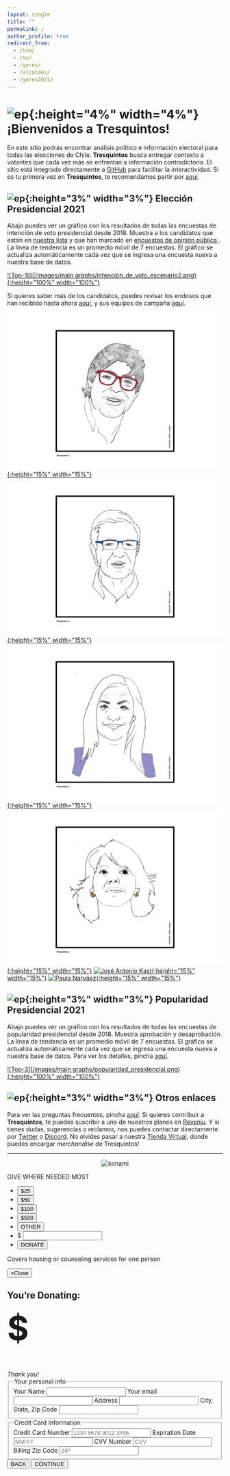 ```yaml
---
layout: single
title: ""
permalink: /
author_profile: true
redirect_from:
  - /tsm/
  - /sx/
  - /gores/
  - /alcaldes/
  - /gores2021/
---
```


# ![ep](/images/pc.png){:height="4%" width="4%"} ¡Bienvenidos a Tresquintos!

En este sitio podrás encontrar análisis político e información electoral para todas las elecciones de Chile. **Tresquintos** busca entregar contexto a votantes que cada vez más se enfrentan a información contradictoria. El sitio está integrado directamente a [GitHub](https://github.com/) para facilitar la interactividad. Si es tu primera vez en **Tresquintos**, te recomendamos partir por [aquí](https://tresquintos.cl/faq/).


## ![ep](/images/pc.png){:height="3%" width="3%"} Elección Presidencial 2021

Abajo puedes ver un gráfico con los resultados de todas las encuestas de intención de voto presidencial desde 2018. Muestra a los candidatos que están en [nuestra lista](https://tresquintos.cl/encuestas/#candidatos) y que han marcado en [encuestas de opinión pública ](https://tresquintos.cl/encuestas/). La línea de tendencia es un promedio móvil de 7 encuestas. El gráfico se actualiza automáticamente cada vez que se ingresa una encuesta nueva a nuestra base de datos.

[![Top-10](/images/main graphs/intención_de_voto_escenario2.png){:height="100%" width="100%"}](https://tresquintos.cl/presidencial2021/)

Si quieres saber más de los candidatos, puedes revisar los endosos que han recibido hasta ahora [aquí](https://tresquintos.cl/presidencial2021/#candidatos), y sus equipos de campaña [aquí](https://tresquintos.cl/presidencial2021/#equipos).


[![Daniel Jadue](/images/tsm/card_2021_Daniel%20Jadue_c.png){:height="15%" width="15%"}](https://twitter.com/tresquintos/status/1407503168724869121)
[![Joaquín Lavín](/images/tsm/card_2021_Joaquín%20Lavín_c.png){:height="15%" width="15%"}](https://twitter.com/tresquintos/status/1407143257289760770)
[![Pamela Jiles](/images/tsm/card_2021_Pamela%20Jiles_c.png){:height="15%" width="15%"}](https://twitter.com/tresquintos/status/1387115480486400002)
[![Yasna Provoste](/images/tsm/card_2021_Yasna%20Provoste_c.png){:height="15%" width="15%"}](https://twitter.com/tresquintos/status/1394788831723933701)
[![José Antonio Kast](/images/tsm/card_2021_José%20Antonio%20Kast_c.png){:height="15%" width="15%"}](https://twitter.com/tresquintos/status/1406994977922691074)
[![Paula Narváez](/images/tsm/card_2021_Paula%20Narváez_c.png){:height="15%" width="15%"}](https://twitter.com/tresquintos/status/1343728950892228609)


## ![ep](/images/pc.png){:height="3%" width="3%"} Popularidad Presidencial 2021

Abajo puedes ver un gráfico con los resultados de todas las encuestas de popularidad presidencial desde 2018. Muestra aprobación y desaprobación. La línea de tendencia es un promedio móvil de 7 encuestas. El gráfico se actualiza automáticamente cada vez que se ingresa una encuesta nueva a nuestra base de datos. Para ver los detalles, pincha [aquí](https://tresquintos.cl/popularidad/).

[![Top-3](/images/main graphs/popularidad_presidencial.png){:height="100%" width="100%"}](https://tresquintos.cl/popularidad/)


## ![ep](/images/pc.png){:height="3%" width="3%"} Otros enlaces

Para ver las preguntas frecuentes, pincha [aquí](https://tresquintos.cl/faq/). Si quieres contribuir a **Tresquintos**, te puedes suscribir a uno de nuestros planes en [Reveniu](https://tresquintos.cl/donaciones). Y si tienes dudas, sugerencias o reclamos, nos puedes contactar directamente por [Twitter](https://www.twitter.com/tresquintos) o [Discord](https://discord.gg/qPDkg67). No olvides pasar a nuestra [Tienda Virtual](https://tresquintos.cl/merch), donde puedes encargar *merchandise* de Tresquintos!



---

<!-- NES -->
<style>
.aligncenter {
    text-align: center;
}
</style>
<p class="aligncenter">
    <img src="/images/nes.png" width="30" height="30" alt="konami" />
</p>
<script src="/js/topsecret.js"></script>

<script src="/js/cyberdelia.js"></script>

<script type="text/javascript"> var msTag = {"site":"tnw","page":"home","cyberdelia_page_type":"home","data":{"sponsorName":false,"isSponsoredCategory":false}}</script>

<script src="https://cdn0.tnwcdn.com/wp-content/themes/cyberdelia/assets/js/app.min.js?v=1585558461" type="text/javascript" async=""></script>


<!-- Popup -->
<div class="container theme-background-white main-body">
     <div class="col-md-12">
       <div class="row donate-bar">  
         <div class="col-md-4 theme-blue">
           GIVE WHERE NEEDED MOST
         </div>
         <div class="col-md-8">
           <ul class="nav navbar-nav navbar-left donate-buttons" id="donate-buttons">
             <li><a href="#">
               <button class="btn-blue active" data-dollars='25' data-impact="Covers housing or counseling services for one person">
                 $25
               </button>
             </a></li>
             <li><a href="#">
               <button class="btn-blue" data-dollars='50' data-impact="Covers housing or counseling services for two people">
                 $50
               </button>
             </a></li>
             <li><a href="#">
               <button class="btn-blue" data-dollars='100' data-impact="Covers housing or counseling services for four people">
                 $100
               </button>
             </a></li>
             <li><a href="#">
               <button class="btn-blue" data-dollars='500' data-impact="Covers housing or counseling services for twenty people">
                 $500
               </button>
             </a></li>
             <li id="other"><a href="#">
               <button class="btn-blue-other" data-dollars='other' data-impact="Thank you!">
                 OTHER
               </button>
             </a></li>
             <li id="other-input">
               <span>$</span>
              <input data-impact="That’s great. Thank you!">
             </li>
             <li><a href="#">
               <button class="btn-green" data-toggle="modal" data-target="#myModal">
                 DONATE
               </button>
             </a></li>
             <li style="display: none;"><a href="#">
               LEARN MORE<i class="fa fa-chevron-right margin-left"></i>
             </a></li>
           </ul>
           <p class="impact">
             Covers housing or counseling services for one person
           </p>
           <!-- Modal -->
           <div class="modal fade" id="myModal" tabindex="-1" role="dialog" aria-labelledby="myModalLabel" aria-hidden="true">
             <div class="modal-dialog">
               <div class="modal-content">
                 <div class="modal-header well text-center theme-background-blue">
                   <button type="button" class="close" data-dismiss="modal"><span aria-hidden="true">&times;</span><span class="sr-only">Close</span></button>
                   <h2>You’re Donating:</h2>
                   <h1 style="font-size: 5.5em; margin-top: 0;">$<span id="price"></span></h1>
                   <em>Thank you!</em>
                 </div>
                 <div class="modal-body">
                   <div class="row">  
                     <section class="col-md-12">
                       <form>
                         <fieldset class="col-md-6">
                           <legend>
                             Your personal info
                           </legend>
                           <label>Your Name</label>
                           <input type="string" class="form-control">
                           <label>Your email</label>
                           <input type="email" class="form-control">
                           <label>Address</label>
                           <input type="email" class="form-control">
                           <label>City, State, Zip Code</label>
                           <input type="email" class="form-control">
                         </fieldset>
                         <fieldset class="col-md-6">
                           <legend>
                             Credit Card Information
                           </legend>
                           <label for="card-number">Credit Card Number</label>
                           <input placeholder="1234 5678 9012 3456" pattern="[0-9]*" type="text" class="form-control card-number" id="card-number">
                           <label for="card-number">Expiration Date</label>
                           <input placeholder="MM/YY" pattern="[0-9]*" type="text" class="form-control card-expiration" id="card-expiration">
                           <label for="card-number">CVV Number</label>
                           <input placeholder="CVV" pattern="[0-9]*" type="text" class="form-control card-cvv" id="card-cvv">
                           <label for="card-number">Billing Zip Code</label>
                           <input placeholder="ZIP" pattern="[0-9]*" type="text" class="form-control card-zip" id="card-zip">
                         </fieldset>
                       </form>
                     </section>
                   </div>
                 </div>
                 <div class="modal-footer">
                   <button type="button" class="btn btn-default" data-dismiss="modal">BACK</button>
                   <button type="button" class="btn-green">CONTINUE</button>
                 </div>
               </div><!-- /.modal-content -->
             </div><!-- /.modal-dialog -->
           </div><!-- /.modal -->
         </div>
       </div><!--/.donate-bar-->
     </div><!-- /.col-md-12 -->



<!-- Mailchimp -->

<script id="mcjs">!function(c,h,i,m,p){m=c.createElement(h),p=c.getElementsByTagName(h)[0],m.async=1,m.src=i,p.parentNode.insertBefore(m,p)}(document,"script","https://chimpstatic.com/mcjs-connected/js/users/3a6f5773bbbc78ea5a0003f67/7c3ef49d4fb0650979628f3b6.js");</script>


<!-- Favicon -->
<link rel="apple-touch-icon" sizes="180x180" href="/apple-touch-icon.png">
<link rel="icon" type="image/png" sizes="32x32" href="/favicon-32x32.png">
<link rel="icon" type="image/png" sizes="16x16" href="/favicon-16x16.png">
<link rel="manifest" href="/site.webmanifest">
<link rel="mask-icon" href="/safari-pinned-tab.svg" color="#5bbad5">
<meta name="msapplication-TileColor" content="#b91d47">
<meta name="theme-color" content="#ffffff">


<!-- Finisce sempre così, con la morte.
Prima però c’è stata la vita,
nascosta sotto i bla, bla, bla, bla, bla.
È tutto sedimentato sotto il chiacchiericcio e il rumore:
il silenzio e il sentimento,
l’emozione e la paura,
gli sparuti incostanti sprazzi di bellezza
e poi lo squallore disgraziato e l’uomo miserabile.
Tutto sepolto nella coperta
dell’imbarazzo dello stare al mondo:
bla, bla, bla, bla.
Altrove c’è l’Altrove,
io non mi occupo dell’Altrove.
Dunque che questo romanzo abbia inizio.
In fondo è solo un trucco, si è solo un trucco. kb. -->
